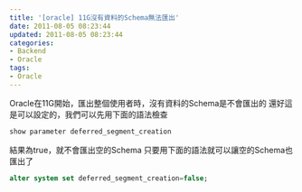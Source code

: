 ```yaml
---
title: '[oracle] 11G沒有資料的Schema無法匯出'
date: 2011-08-05 08:23:44
updated: 2011-08-05 08:23:44
categories:
- Backend
- Oracle
tags:
- Oracle
---
```

Oracle在11G開始，匯出整個使用者時，沒有資料的Schema是不會匯出的
還好這是可以設定的，我們可以先用下面的語法檢查

<!--more-->

``` sql
show parameter deferred_segment_creation
```

結果為true，就不會匯出空的Schema
只要用下面的語法就可以讓空的Schema也匯出了

``` sql
alter system set deferred_segment_creation=false;
```